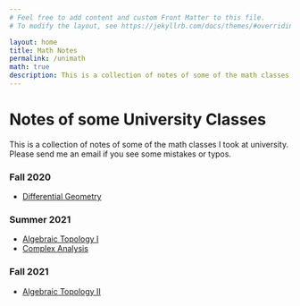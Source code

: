 ```yaml
---
# Feel free to add content and custom Front Matter to this file.
# To modify the layout, see https://jekyllrb.com/docs/themes/#overriding-theme-defaults

layout: home
title: Math Notes
permalink: /unimath
math: true
description: This is a collection of notes of some of the math classes I took at university.
---
```


# Notes of some University Classes

This is a collection of notes of some of the math classes I took at university. Please send me an email if you see some mistakes or typos.


### Fall 2020
 - [Differential Geometry](https://atonurc.github.io/assets/DG_Fall20.pdf)


### Summer 2021
 - [Algebraic Topology I](https://atonurc.github.io/assets/MAT431_AT1.pdf)
 - [Complex Analysis](https://atonurc.github.io/assets/MAT314_CA.pdf)
<!-- <object data="assets/dioph.pdf" width="1000" height="1000" type='application/pdf'></object> -->


### Fall 2021
- [Algebraic Topology II](https://atonurc.github.io/assets/MAT432_AT2.pdf)
